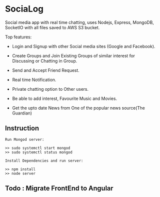 # SociaLog
Social media app with real time chatting, uses Nodejs, Express, MongoDB, SocketIO with all files saved to AWS S3 bucket.


Top features:

- Login and Signup with other Social media sites (Google and Facebook).

- Create Groups and Join Existing Groups of similar interest for Discussing or Chatting in Group.

- Send and Accept Friend Request.

- Real time Notification.

- Private chatting option to Other users.

- Be able to add interest, Favourite Music and Movies.

- Get the upto date News from One of the popular news source(The Guardian) 


## Instruction

```
Run Mongod server:

>> sudo systemctl start mongod
>> sudo systemctl status mongod

Install Dependencies and run server:

>> npm install
>> node server

```

## Todo : Migrate FrontEnd to Angular

